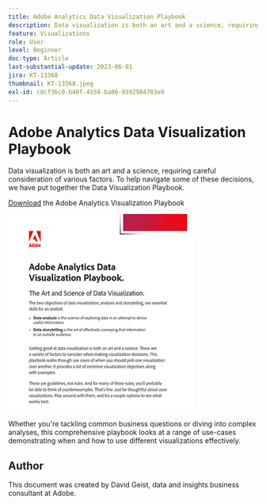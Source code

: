 ```yaml
---
title: Adobe Analytics Data Visualization Playbook
description: Data visualization is both an art and a science, requiring careful consideration of various factors. To help navigate some of these decisions, we have put together the Data Visualization Playbook.
feature: Visualizations
role: User
level: Beginner
doc-type: Article
last-substantial-update: 2023-06-01
jira: KT-13368
thumbnail: KT-13368.jpeg
exl-id: c8cf36c0-b40f-4159-ba86-9392984783e9
---
```

# Adobe Analytics Data Visualization Playbook

Data visualization is both an art and a science, requiring careful consideration of various factors. To help navigate some of these decisions, we have put together the Data Visualization Playbook. 


[Download](assets/adobe-analytics-data-visualization-playbook.pdf) the Adobe Analytics Visualization Playbook

[![Playbook](assets/data-visualization-playbook-image.png)](assets/adobe-analytics-data-visualization-playbook.pdf)

Whether you're tackling common business questions or diving into complex analyses, this comprehensive playbook looks at a range of use-cases demonstrating when and how to use different visualizations effectively.

## Author

This document was created by David Geist,
data and insights business consultant at Adobe.
